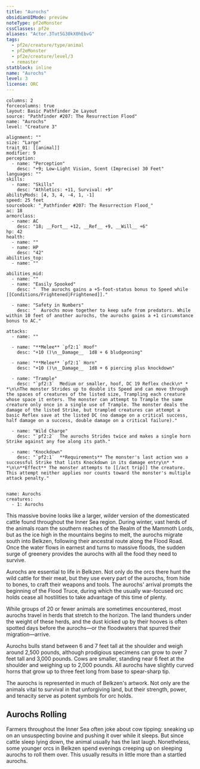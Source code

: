 ```yaml
---
title: "Aurochs"
obsidianUIMode: preview
noteType: pf2eMonster
cssClasses: pf2e
aliases: "Actor.3Tut5G30kX0hEbvG" 
tags:
  - pf2e/creature/type/animal
  - pf2eMonster
  - pf2e/creature/level/3
  - remaster
statblock: inline
name: "Aurochs"
level: 3
license: ORC
---
```


```statblock
columns: 2
forcecolumns: true
layout: Basic Pathfinder 2e Layout
source: "Pathfinder #207: The Resurrection Flood"
name: "Aurochs"
level: "Creature 3"

alignment: ""
size: "Large"
trait_01: [[animal]]
modifier: 9
perception:
  - name: "Perception"
    desc: "+9; Low-Light Vision, Scent (Imprecise) 30 Feet"
languages: ""
skills:
  - name: "Skills"
    desc: "Athletics: +11, Survival: +9"
abilityMods: [4, 3, 4, -4, 1, -1]
speed: 25 feet
sourcebook: "_Pathfinder #207: The Resurrection Flood_"
ac: 18
armorclass:
  - name: AC
    desc: "18; __Fort__ +12, __Ref__ +9, __Will__ +6"
hp: 42
health:
  - name: ""
  - name: HP
    desc: "42"
abilities_top:
  - name: ""

abilities_mid:
  - name: ""
  - name: "Easily Spooked"
    desc: "  The aurochs gains a +5-foot-status bonus to Speed while [[Conditions/Frightened|Frightened]]."

  - name: "Safety in Numbers"
    desc: "  Aurochs move together to keep safe from predators. While within 10 feet of another aurochs, the aurochs gains a +1 circumstance bonus to AC."

attacks:
  - name: ""

  - name: "**Melee** `pf2:1` Hoof"
    desc: "+10 ()\n__Damage__  1d8 + 6 bludgeoning"

  - name: "**Melee** `pf2:1` Horn"
    desc: "+10 ()\n__Damage__  1d8 + 6 piercing plus knockdown"

  - name: "Trample"
    desc: "`pf2:3`  Medium or smaller, hoof, DC 19 Reflex check\n* * *\n\nThe monster Strides up to double its Speed and can move through the spaces of creatures of the listed size, Trampling each creature whose space it enters. The monster can attempt to Trample the same creature only once in a single use of Trample. The monster deals the damage of the listed Strike, but trampled creatures can attempt a basic Reflex save at the listed DC (no damage on a critical success, half damage on a success, double damage on a critical failure)."

  - name: "Wild Charge"
    desc: "`pf2:2`  The aurochs Strides twice and makes a single horn Strike against any foe along its path."

  - name: "Knockdown"
    desc: "`pf2:1`  **Requirements** The monster's last action was a successful Strike that lists Knockdown in its damage entry\n* * *\n\n**Effect** The monster attempts to [[/act trip]] the creature. This attempt neither applies nor counts toward the monster's multiple attack penalty."
 
```

```encounter-table
name: Aurochs
creatures:
  - 1: Aurochs
```



This massive bovine looks like a larger, wilder version of the domesticated cattle found throughout the Inner Sea region. During winter, vast herds of the animals roam the southern reaches of the Realm of the Mammoth Lords, but as the ice high in the mountains begins to melt, the aurochs migrate south into Belkzen, following their ancestral route along the Flood Road. Once the water flows in earnest and turns to massive floods, the sudden surge of greenery provides the aurochs with all the food they need to survive.

Aurochs are essential to life in Belkzen. Not only do the orcs there hunt the wild cattle for their meat, but they use every part of the aurochs, from hide to bones, to craft their weapons and tools. The aurochs' arrival prompts the beginning of the Flood Truce, during which the usually war-focused orc holds cease all hostilities to take advantage of this time of plenty.

While groups of 20 or fewer animals are sometimes encountered, most aurochs travel in herds that stretch to the horizon. The land thunders under the weight of these herds, and the dust kicked up by their hooves is often spotted days before the aurochs—or the floodwaters that spurred their migration—arrive.

Aurochs bulls stand between 6 and 7 feet tall at the shoulder and weigh around 2,500 pounds, although prodigious specimens can grow to over 7 feet tall and 3,000 pounds. Cows are smaller, standing near 6 feet at the shoulder and weighing up to 2,000 pounds. All aurochs have slightly curved horns that grow up to three feet long from base to spear-sharp tip.

The aurochs is represented in much of Belkzen's artwork. Not only are the animals vital to survival in that unforgiving land, but their strength, power, and tenacity serve as potent symbols for orc holds.

## Aurochs Rolling

Farmers throughout the Inner Sea often joke about cow tipping: sneaking up on an unsuspecting bovine and pushing it over while it sleeps. But since cattle sleep lying down, the animal usually has the last laugh. Nonetheless, some younger orcs in Belkzen spend evenings creeping up on sleeping aurochs to roll them over. This usually results in little more than a startled aurochs.
